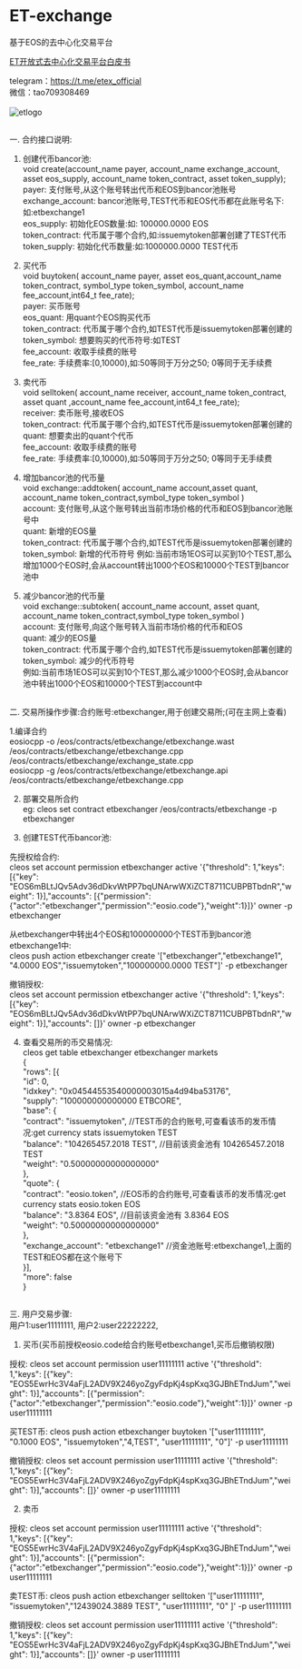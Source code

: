 # ET-exchange
基于EOS的去中心化交易平台<br>

[ET开放式去中心化交易平台白皮书](https://github.com/eostoken/ET-exchange/blob/master/WhitePaper.md)

telegram：https://t.me/etex_official <br>
微信：tao709308469 <br><br>
![etlogo](https://github.com/eostoken/ET-exchange/blob/master/picture/lo1.png)
##
一. 合约接口说明:
1. 创建代币bancor池:     
void create(account_name payer, account_name exchange_account, asset eos_supply, account_name  token_contract,  asset token_supply);    
payer:			支付账号,从这个账号转出代币和EOS到bancor池账号    
exchange_account:	bancor池账号,TEST代币和EOS代币都在此账号名下:如:etbexchange1     
eos_supply:		初始化EOS数量:如: 100000.0000 EOS     
token_contract: 	代币属于哪个合约,如:issuemytoken部署创建了TEST代币       
token_supply:		初始化代币数量:如:1000000.0000 TEST代币    

2. 买代币  
void buytoken( account_name payer, asset eos_quant,account_name token_contract, symbol_type token_symbol, account_name fee_account,int64_t fee_rate);   
payer: 	买币账号    
eos_quant:		用quant个EOS购买代币  
token_contract: 	代币属于哪个合约,如TEST代币是issuemytoken部署创建的   
token_symbol:		想要购买的代币符号:如TEST  
fee_account:		收取手续费的账号    
fee_rate:		手续费率:[0,10000),如:50等同于万分之50; 0等同于无手续费   

3. 卖代币  
void selltoken( account_name receiver, account_name token_contract, asset quant ,account_name fee_account,int64_t fee_rate);    
receiver: 		卖币账号,接收EOS  
token_contract: 	代币属于哪个合约,如TEST代币是issuemytoken部署创建的   
quant:			想要卖出的quant个代币   
fee_account:		收取手续费的账号    
fee_rate:		手续费率:[0,10000),如:50等同于万分之50; 0等同于无手续费   

4. 增加bancor池的代币量    
void exchange::addtoken( account_name account,asset quant, account_name token_contract,symbol_type token_symbol )   
account:		支付账号,从这个账号转出当前市场价格的代币和EOS到bancor池账号中    
quant:			新增的EOS量         
token_contract: 	代币属于哪个合约,如TEST代币是issuemytoken部署创建的         
token_symbol:		新增的代币符号 
例如:当前市场1EOS可以买到10个TEST,那么增加1000个EOS时,会从account转出1000个EOS和10000个TEST到bancor池中  

5. 减少bancor池的代币量    
void exchange::subtoken( account_name account, asset quant, account_name token_contract,symbol_type token_symbol )       
account:		支付账号,向这个账号转入当前市场价格的代币和EOS   
quant:			减少的EOS量     
token_contract: 	代币属于哪个合约,如TEST代币是issuemytoken部署创建的       
token_symbol:		减少的代币符号     
例如:当前市场1EOS可以买到10个TEST,那么减少1000个EOS时,会从bancor池中转出1000个EOS和10000个TEST到account中

##
二. 交易所操作步骤:合约账号:etbexchanger,用于创建交易所;(可在主网上查看)

1.编译合约      
eosiocpp -o /eos/contracts/etbexchange/etbexchange.wast  /eos/contracts/etbexchange/etbexchange.cpp /eos/contracts/etbexchange/exchange_state.cpp       
eosiocpp -g /eos/contracts/etbexchange/etbexchange.api  /eos/contracts/etbexchange/etbexchange.cpp

2. 部署交易所合约  
eg: cleos  set contract etbexchanger /eos/contracts/etbexchange -p etbexchanger

3. 创建TEST代币bancor池:  
  
先授权给合约:     
cleos set account permission etbexchanger active '{"threshold": 1,"keys": [{"key": "EOS6mBLtJQv5Adv36dDkvWtPP7bqUNArwWXiZCT8711CUBPBTbdnR","weight": 1}],"accounts": [{"permission":{"actor":"etbexchanger","permission":"eosio.code"},"weight":1}]}' owner -p etbexchanger

从etbexchanger中转出4个EOS和100000000个TEST币到bancor池etbexchange1中:   
cleos  push action etbexchanger create '["etbexchanger","etbexchange1", "4.0000 EOS","issuemytoken","100000000.0000 TEST"]' -p etbexchanger

撤销授权:       
cleos set account permission etbexchanger active '{"threshold": 1,"keys": [{"key": "EOS6mBLtJQv5Adv36dDkvWtPP7bqUNArwWXiZCT8711CUBPBTbdnR","weight": 1}],"accounts": []}' owner -p etbexchanger

4. 查看交易所的币交易情况:     
cleos get table etbexchanger etbexchanger markets       
{   
  "rows": [{    
      "id": 0,  
      "idxkey": "0x04544553540000003015a4d94ba53176",   
      "supply": "100000000000000 ETBCORE",  
      "base": {     
        "contract": "issuemytoken",             //TEST币的合约账号,可查看该币的发币情况:get currency stats issuemytoken TEST        
        "balance": "104265457.2018 TEST",       //目前该资金池有 104265457.2018 TEST       
        "weight": "0.50000000000000000"     
      },        
      "quote": {        
        "contract": "eosio.token",              //EOS币的合约账号,可查看该币的发币情况:get currency stats eosio.token EOS       
        "balance": "3.8364 EOS",                //目前该资金池有 3.8364 EOS        
        "weight": "0.50000000000000000"     
      },        
      "exchange_account": "etbexchange1"        //资金池账号:etbexchange1,上面的TEST和EOS都在这个账号下     
    }],        
  "more": false     
}

##
三. 用户交易步骤:  
用户1:user11111111, 用户2:user22222222, 
1. 买币(买币前授权eosio.code给合约账号etbexchange1,买币后撤销权限)              

授权: cleos  set account permission user11111111 active '{"threshold": 1,"keys": [{"key": "EOS5EwrHc3V4aFjL2ADV9X246yoZgyFdpKj4spKxq3GJBhETndJum","weight": 1}],"accounts": [{"permission":{"actor":"etbexchanger","permission":"eosio.code"},"weight":1}]}' owner -p user11111111

买TEST币: cleos push action etbexchanger buytoken '["user11111111", "0.1000 EOS", "issuemytoken","4,TEST", "user11111111", "0"]' -p user11111111

撤销授权: cleos  set account permission user11111111 active '{"threshold": 1,"keys": [{"key": "EOS5EwrHc3V4aFjL2ADV9X246yoZgyFdpKj4spKxq3GJBhETndJum","weight": 1}],"accounts": []}' owner -p user11111111

2. 卖币   

授权: cleos  set account permission user11111111 active '{"threshold": 1,"keys": [{"key": "EOS5EwrHc3V4aFjL2ADV9X246yoZgyFdpKj4spKxq3GJBhETndJum","weight": 1}],"accounts": [{"permission":{"actor":"etbexchanger","permission":"eosio.code"},"weight":1}]}' owner -p user11111111

卖TEST币: cleos push action etbexchanger selltoken '["user11111111", "issuemytoken","12439024.3889 TEST", "user11111111", "0" ]' -p user11111111

撤销授权: cleos  set account permission user11111111 active '{"threshold": 1,"keys": [{"key": "EOS5EwrHc3V4aFjL2ADV9X246yoZgyFdpKj4spKxq3GJBhETndJum","weight": 1}],"accounts": []}' owner -p user11111111



